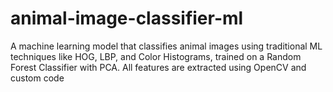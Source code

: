 # animal-image-classifier-ml
A machine learning model that classifies animal images using traditional ML techniques like HOG, LBP, and Color Histograms, trained on a Random Forest Classifier with PCA. All features are extracted using OpenCV and custom code
